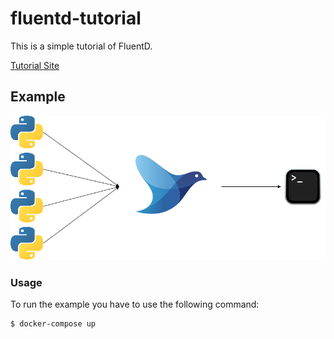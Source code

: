# fluentd-tutorial
This is a simple tutorial of FluentD.

<a href="https://gigi-g.github.io/fluentd-tutorial/">Tutorial Site</a>



## Example

<img src="img/pipeline.png">



### Usage
To run the example you have to use the following command:

```shell
$ docker-compose up
```